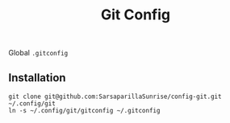 <h1 align="center">Git Config</h1>
<br>

Global `.gitconfig`

Installation
------------

    git clone git@github.com:SarsaparillaSunrise/config-git.git ~/.config/git
    ln -s ~/.config/git/gitconfig ~/.gitconfig
